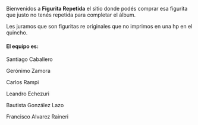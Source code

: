 Bienvenidos a **Figurita Repetida** el sitio donde podés comprar esa figurita que justo no tenés repetida para completar el álbum.

Les juramos que son figuritas re originales que no imprimos en una hp en el quincho.

<h4>El equipo es: </h4>
<p>Santiago Caballero</p>
<p>Gerónimo Zamora</p>
<p>Carlos Rampi</p>
<p>Leandro Echezuri</p>
<p>Bautista González Lazo</p>
<p>Francisco Alvarez Raineri</p>

<!--- 
// FiguritaRepetida

	// back
		// db
			index.js
			// models
				Usuarios
				Jugador
				Compra
				Especiales
				index.js		
		// public
			index.html
			/ imagenes
		/ routes
			index.js
			Usuarios
			Favoritos
			Compras
			Figuritas
		server.js

	/ front
		app.js
		index.html
		/ src
			/ commons
				Card.jsx
				Grid.jsx
			/ components
				Navbar
				Sidebar
				log
				home
				Messi
			/ styles
				yafue.css
 --->
